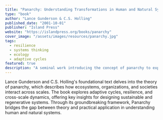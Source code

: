 ```yaml
---
title: "Panarchy: Understanding Transformations in Human and Natural Systems"
type: "book"
author: "Lance Gunderson & C.S. Holling"
published_date: "2001-10-01"
publisher: "Island Press"
website: "https://islandpress.org/books/panarchy"
cover_image: "/assets/images/resources/panarchy.jpg"
tags:
  - resilience
  - systems thinking
  - ecology
  - adaptive cycles
featured: true
description: "A seminal work introducing the concept of panarchy to explain transformations across scales in complex systems. Essential for understanding adaptive cycles and system resilience."
---
```


Lance Gunderson and C.S. Holling's foundational text delves into the theory of panarchy, which describes how ecosystems, organizations, and societies interact across scales. The book explores adaptive cycles, resilience, and cross-scale dynamics, offering key insights for designing sustainable and regenerative systems. Through its groundbreaking framework, Panarchy bridges the gap between theory and practical application in understanding human and natural systems.